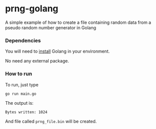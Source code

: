 # prng-golang

A simple example of how to create a file containing random data from a pseudo random number generator in Golang

### Dependencies

You will need to [install](https://go.dev/doc/install) Golang in your environment.

No need any external package.

### How to run

To run, just type

```
go run main.go
```

The output is:

```
Bytes written: 1024
```

And file called `prng_file.bin` will be created.
